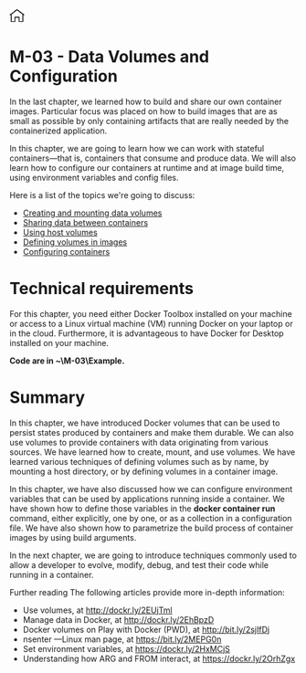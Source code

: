 [![Home](../../img/home.png)](../README.md) 
# M-03 - Data Volumes and Configuration 

In the last chapter, we learned how to build and share our own container images. Particular focus was placed on how to build images that are as small as possible by only containing artifacts that are really needed by the containerized application.

In this chapter, we are going to learn how we can work with stateful containers—that is, containers that consume and produce data. We will also learn how to configure our containers at runtime and at image build time, using environment variables and config files.

Here is a list of the topics we're going to discuss:

- [Creating and mounting data volumes](Creating-and-mounting-data-volumes.md)
- [Sharing data between containers](Sharing-data-between-containers.md)
- [Using host volumes](Using-host-volumes.md)
- [Defining volumes in images](Volume.md)
- [Configuring containers](Configuring-containers.md)

# Technical requirements
For this chapter, you need either Docker Toolbox installed on your machine or access to a Linux virtual machine (VM) running Docker on your laptop or in the cloud. Furthermore, it is advantageous to have Docker for Desktop installed on your machine. 

**Code are in ~\M-03\Example.**

# Summary
In this chapter, we have introduced Docker volumes that can be used to persist states produced by containers and make them durable. We can also use volumes to provide containers with data originating from various sources. We have learned how to create, mount, and use volumes. We have learned various techniques of defining volumes such as by name, by mounting a host directory, or by defining volumes in a container image.

In this chapter, we have also discussed how we can configure environment variables that can be used by applications running inside a container. We have shown how to define those variables in the **docker container run** command, either explicitly, one by one, or as a collection in a configuration file. We have also shown how to parametrize the build process of container images by using build arguments.

In the next chapter, we are going to introduce techniques commonly used to allow a developer to evolve, modify, debug, and test their code while running in a container. 


Further reading
The following articles provide more in-depth information:

- Use volumes, at http://dockr.ly/2EUjTml
- Manage data in Docker, at http://dockr.ly/2EhBpzD
- Docker volumes on Play with Docker (PWD), at http://bit.ly/2sjIfDj
- nsenter —Linux man page, at https://bit.ly/2MEPG0n
- Set environment variables, at https://dockr.ly/2HxMCjS
- Understanding how ARG and FROM interact, at https://dockr.ly/2OrhZgx
